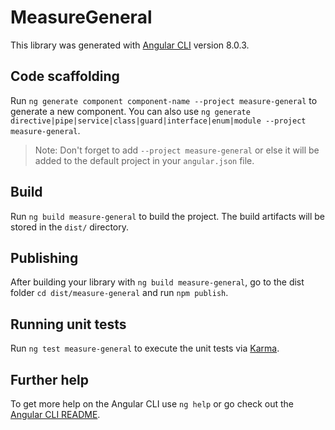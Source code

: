 # MeasureGeneral

This library was generated with [Angular CLI](https://github.com/angular/angular-cli) version 8.0.3.

## Code scaffolding

Run `ng generate component component-name --project measure-general` to generate a new component. You can also use `ng generate directive|pipe|service|class|guard|interface|enum|module --project measure-general`.
> Note: Don't forget to add `--project measure-general` or else it will be added to the default project in your `angular.json` file. 

## Build

Run `ng build measure-general` to build the project. The build artifacts will be stored in the `dist/` directory.

## Publishing

After building your library with `ng build measure-general`, go to the dist folder `cd dist/measure-general` and run `npm publish`.

## Running unit tests

Run `ng test measure-general` to execute the unit tests via [Karma](https://karma-runner.github.io).

## Further help

To get more help on the Angular CLI use `ng help` or go check out the [Angular CLI README](https://github.com/angular/angular-cli/blob/master/README.md).
